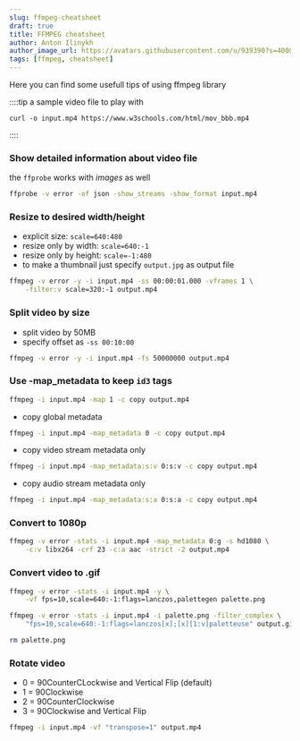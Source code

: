 ```yaml
---
slug: ffmpeg-cheatsheet
draft: true
title: FFMPEG cheatsheet
author: Anton Ilinykh
author_image_url: https://avatars.githubusercontent.com/u/939390?s=400&v=4
tags: [ffmpeg, cheatsheet]
---
```


Here you can find some usefull tips of using ffmpeg library

<!--truncate-->

::::tip a sample video file to play with

```
curl -o input.mp4 https://www.w3schools.com/html/mov_bbb.mp4
```

::::

### Show detailed information about video file

the `ffprobe` works with _images_ as well

```bash
ffprobe -v error -of json -show_streams -show_format input.mp4
```

### Resize to desired width/height

- explicit size: `scale=640:480`
- resize only by width: `scale=640:-1`
- resize only by height: `scale=-1:480`
- to make a thumbnail just specify `output.jpg` as output file

```bash
ffmpeg -v error -y -i input.mp4 -ss 00:00:01.000 -vframes 1 \
    -filter:v scale=320:-1 output.mp4
```

### Split video by size

- split video by 50MB
- specify offset as `-ss 00:10:00`

```bash
ffmpeg -v error -y -i input.mp4 -fs 50000000 output.mp4
```

### Use -map_metadata to keep `id3` tags

```bash
ffmpeg -i input.mp4 -map 1 -c copy output.mp4
```

- copy global metadata

```bash
ffmpeg -i input.mp4 -map_metadata 0 -c copy output.mp4
```

- copy video stream metadata only

```bash
ffmpeg -i input.mp4 -map_metadata:s:v 0:s:v -c copy output.mp4
```

- copy audio stream metadata only

```bash
ffmpeg -i input.mp4 -map_metadata:s:a 0:s:a -c copy output.mp4
```

### Convert to 1080p

```bash
ffmpeg -v error -stats -i input.mp4 -map_metadata 0:g -s hd1080 \
    -c:v libx264 -crf 23 -c:a aac -strict -2 output.mp4
```

### Convert video to .gif

```bash
ffmpeg -v error -stats -i input.mp4 -y \
    -vf fps=10,scale=640:-1:flags=lanczos,palettegen palette.png

ffmpeg -v error -stats -i input.mp4 -i palette.png -filter_complex \
    "fps=10,scale=640:-1:flags=lanczos[x];[x][1:v]paletteuse" output.gif

rm palette.png
```

### Rotate video

- 0 = 90CounterCLockwise and Vertical Flip (default)
- 1 = 90Clockwise
- 2 = 90CounterClockwise
- 3 = 90Clockwise and Vertical Flip

```bash
ffmpeg -i input.mp4 -vf "transpose=1" output.mp4
```

